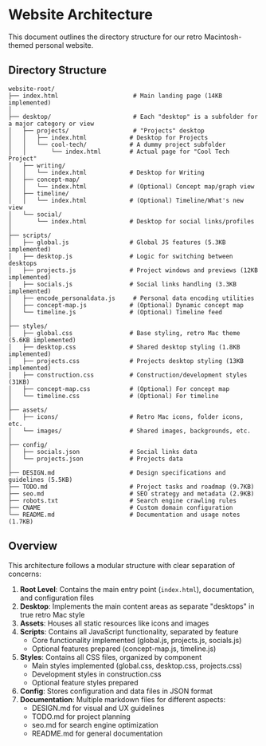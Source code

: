 # Website Architecture

This document outlines the directory structure for our retro Macintosh-themed personal website.

## Directory Structure

```text
website-root/
├── index.html                     # Main landing page (14KB implemented)
│
├── desktop/                       # Each "desktop" is a subfolder for a major category or view
│   ├── projects/                  # "Projects" desktop
│   │   ├── index.html            # Desktop for Projects
│   │   └── cool-tech/            # A dummy project subfolder
│   │       └── index.html        # Actual page for "Cool Tech Project"
│   ├── writing/
│   │   └── index.html            # Desktop for Writing
│   ├── concept-map/
│   │   └── index.html            # (Optional) Concept map/graph view
│   ├── timeline/
│   │   └── index.html            # (Optional) Timeline/What's new view
│   └── social/
│       └── index.html            # Desktop for social links/profiles
│
├── scripts/
│   ├── global.js                 # Global JS features (5.3KB implemented)
│   ├── desktop.js                # Logic for switching between desktops
│   ├── projects.js               # Project windows and previews (12KB implemented)
│   ├── socials.js                # Social links handling (3.3KB implemented)
│   ├── encode_personaldata.js     # Personal data encoding utilities
│   ├── concept-map.js            # (Optional) Dynamic concept map
│   └── timeline.js               # (Optional) Timeline feed
│
├── styles/
│   ├── global.css                # Base styling, retro Mac theme (5.6KB implemented)
│   ├── desktop.css               # Shared desktop styling (1.8KB implemented)
│   ├── projects.css              # Projects desktop styling (13KB implemented)
│   ├── construction.css          # Construction/development styles (31KB)
│   ├── concept-map.css           # (Optional) For concept map
│   └── timeline.css              # (Optional) For timeline
│
├── assets/
│   ├── icons/                    # Retro Mac icons, folder icons, etc.
│   └── images/                   # Shared images, backgrounds, etc.
│
├── config/
│   ├── socials.json              # Social links data
│   └── projects.json             # Projects data
│
├── DESIGN.md                     # Design specifications and guidelines (5.5KB)
├── TODO.md                       # Project tasks and roadmap (9.7KB)
├── seo.md                        # SEO strategy and metadata (2.9KB)
├── robots.txt                    # Search engine crawling rules
├── CNAME                         # Custom domain configuration
└── README.md                     # Documentation and usage notes (1.7KB)
```

## Overview

This architecture follows a modular structure with clear separation of concerns:

1. **Root Level**: Contains the main entry point (`index.html`), documentation, and configuration files
2. **Desktop**: Implements the main content areas as separate "desktops" in true retro Mac style
3. **Assets**: Houses all static resources like icons and images
4. **Scripts**: Contains all JavaScript functionality, separated by feature
   - Core functionality implemented (global.js, projects.js, socials.js)
   - Optional features prepared (concept-map.js, timeline.js)
5. **Styles**: Contains all CSS files, organized by component
   - Main styles implemented (global.css, desktop.css, projects.css)
   - Development styles in construction.css
   - Optional feature styles prepared
6. **Config**: Stores configuration and data files in JSON format
7. **Documentation**: Multiple markdown files for different aspects:
   - DESIGN.md for visual and UX guidelines
   - TODO.md for project planning
   - seo.md for search engine optimization
   - README.md for general documentation 